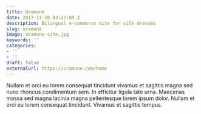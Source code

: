 ```yaml
---
title: Uramuné
date: 2017-11-28 03:27:09 Z
description: Bilingual e-commerce site for silk dresses
slug: uramune
image: uramune-site.jpg
keywords: ''
categories:
- ''
- ''
draft: false
externalurl: https://uramune.com/home
---
```


Nullam et orci eu lorem consequat tincidunt vivamus et sagittis magna sed nunc rhoncus condimentum sem. In efficitur ligula tate urna. Maecenas massa sed magna lacinia magna pellentesque lorem ipsum dolor. Nullam et orci eu lorem consequat tincidunt. Vivamus et sagittis tempus.